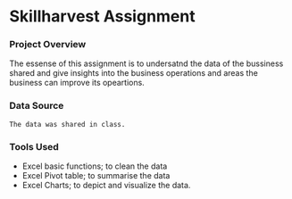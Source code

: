 # Skillharvest Assignment

### Project Overview
   The essense of this assignment is to undersatnd the data of the bussiness shared and give insights into the business operations and areas the business can improve its opeartions.

### Data Source
    The data was shared in class.

### Tools Used
   - Excel basic functions; to clean the data
   - Excel Pivot table; to summarise the data
   - Excel Charts; to depict and visualize the data.
